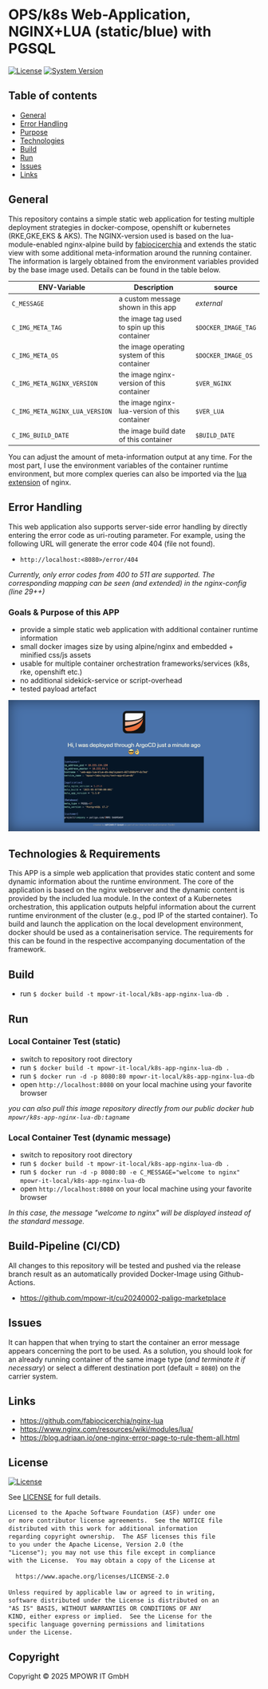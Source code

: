 # OPS/k8s Web-Application, NGINX+LUA (static/blue) with PGSQL

[![License](https://img.shields.io/badge/License-Apache%202.0-blue.svg)](https://opensource.org/licenses/Apache-2.0)
[![System Version](https://img.shields.io/badge/Version-1.0.2-brightgreen.svg)](#)

## Table of contents
* [General](#general)
* [Error Handling](#error-handling)
* [Purpose](#goals--purpose-of-this-app)
* [Technologies](#technologies--requirements)
* [Build](#build)
* [Run](#run)
* [Issues](#issues)
* [Links](#links)

## General

This repository contains a simple static web application for testing multiple deployment strategies in docker-compose, openshift or kubernetes (RKE,GKE,EKS & AKS). The NGINX-version used is based on the lua-module-enabled nginx-alpine build by [fabiocicerchia](https://github.com/fabiocicerchia/nginx-lua) and extends the static view with some additional meta-information around the running container. The information is largely obtained from the environment variables provided by the base image used. Details can be found in the table below.

| ENV-Variable                   | Description                                   | source              |
|--------------------------------|-----------------------------------------------|---------------------|
| `C_MESSAGE`                    | a custom message shown in this app            | _external_          |
| `C_IMG_META_TAG`               | the image tag used to spin up this container  | `$DOCKER_IMAGE_TAG` |
| `C_IMG_META_OS`                | the image operating system of this container  | `$DOCKER_IMAGE_OS`  |
| `C_IMG_META_NGINX_VERSION`     | the image nginx-version of this container     | `$VER_NGINX`        |
| `C_IMG_META_NGINX_LUA_VERSION` | the image nginx-lua-version of this container | `$VER_LUA`          |
| `C_IMG_BUILD_DATE`             | the image build date of this container        | `$BUILD_DATE`       |

You can adjust the amount of meta-information output at any time. For the most part, I use the environment variables of the container runtime environment, but more complex queries can also be imported via the [lua extension](https://www.nginx.com/resources/wiki/modules/lua/) of nginx.

## Error Handling

This web application also supports server-side error handling by directly entering the error code as uri-routing parameter. For example, using the following URL will generate the error code 404 (file not found).

* `http://localhost:<8080>/error/404`

_Currently, only error codes from 400 to 511 are supported. The corresponding mapping can be seen (and extended) in the nginx-config (line 29++)_

### Goals & Purpose of this APP

- provide a simple static web application with additional container runtime information
- small docker images size by using alpine/nginx and embedded + minified css/js assets
- usable for multiple container orchestration frameworks/services (k8s, rke, openshift etc.)
- no additional sidekick-service or script-overhead
- tested payload artefact

![application screenshot](./meta/doc/scm/media/screenshot-blue-db.png)

## Technologies & Requirements

This APP is a simple web application that provides static content and some dynamic information about the runtime environment. The core of the application is based on the nginx webserver and the dynamic content is provided by the included lua module. In the context of a Kubernetes orchestration, this application outputs helpful information about the current runtime environment of the cluster (e.g., pod IP of the started container). To build and launch the application on the local development environment, docker should be used as a containerisation service. The requirements for this can be found in the respective accompanying documentation of the framework.

## Build

* run `$ docker build -t mpowr-it-local/k8s-app-nginx-lua-db .`

## Run

### Local Container Test (static)

* switch to repository root directory
* run `$ docker build -t mpowr-it-local/k8s-app-nginx-lua-db .`
* run `$ docker run -d -p 8080:80 mpowr-it-local/k8s-app-nginx-lua-db`
* open `http://localhost:8080` on your local machine using your favorite browser

_you can also pull this image repository directly from our public docker hub `mpowr/k8s-app-nginx-lua-db:tagname`_

### Local Container Test (dynamic message)

* switch to repository root directory
* run `$ docker build -t mpowr-it-local/k8s-app-nginx-lua-db .`
* run `$ docker run -d -p 8080:80 -e C_MESSAGE="welcome to nginx" mpowr-it-local/k8s-app-nginx-lua-db`
* open `http://localhost:8080` on your local machine using your favorite browser

_In this case, the message "welcome to nginx" will be displayed instead of the standard message._

## Build-Pipeline (CI/CD)

All changes to this repository will be tested and pushed via the release branch result as an automatically provided Docker-Image using Github-Actions.

- https://github.com/mpowr-it/cu20240002-paligo-marketplace

## Issues

It can happen that when trying to start the container an error message appears concerning the port to be used. As a solution, you should look for an already running container of the same image type (_and terminate it if necessary_) or select a different destination port (default = `8080`) on the carrier system.

## Links

- https://github.com/fabiocicerchia/nginx-lua
- https://www.nginx.com/resources/wiki/modules/lua/
- https://blog.adriaan.io/one-nginx-error-page-to-rule-them-all.html

## License

[![License](https://img.shields.io/badge/License-Apache%202.0-blue.svg)](https://opensource.org/licenses/Apache-2.0)

See [LICENSE](LICENSE) for full details.

    Licensed to the Apache Software Foundation (ASF) under one
    or more contributor license agreements.  See the NOTICE file
    distributed with this work for additional information
    regarding copyright ownership.  The ASF licenses this file
    to you under the Apache License, Version 2.0 (the
    "License"); you may not use this file except in compliance
    with the License.  You may obtain a copy of the License at

      https://www.apache.org/licenses/LICENSE-2.0

    Unless required by applicable law or agreed to in writing,
    software distributed under the License is distributed on an
    "AS IS" BASIS, WITHOUT WARRANTIES OR CONDITIONS OF ANY
    KIND, either express or implied.  See the License for the
    specific language governing permissions and limitations
    under the License.

## Copyright

Copyright © 2025 MPOWR IT GmbH

